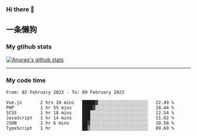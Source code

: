 ### Hi there 👋

## 一条懒狗
<!--
**kiss-me-quickly/kiss-me-quickly** is a ✨ _special_ ✨ repository because its `README.md` (this file) appears on your GitHub profile.

Here are some ideas to get you started:

- 🔭 I’m currently working on ...
- 🌱 I’m currently learning ...
- 👯 I’m looking to collaborate on ...
- 🤔 I’m looking for help with ...
- 💬 Ask me about ...
- 📫 How to reach me: ...
- 😄 Pronouns: ...
- ⚡ Fun fact: ...
-->


### My gtihub stats

[![Anurag's github stats](https://github-readme-stats.vercel.app/api?username=kiss-me-quickly)](https://github.com/anuraghazra/github-readme-stats)

***

### My code time

<!--START_SECTION:waka-->

```text
From: 02 February 2023 - To: 09 February 2023

Vue.js       2 hrs 20 mins   █████▓░░░░░░░░░░░░░░░░░░░   22.49 %
PHP          1 hr 55 mins    ████▓░░░░░░░░░░░░░░░░░░░░   18.44 %
SCSS         1 hr 18 mins    ███░░░░░░░░░░░░░░░░░░░░░░   12.54 %
JavaScript   1 hr 14 mins    ███░░░░░░░░░░░░░░░░░░░░░░   11.82 %
JSON         1 hr 6 mins     ██▓░░░░░░░░░░░░░░░░░░░░░░   10.58 %
TypeScript   1 hr            ██▒░░░░░░░░░░░░░░░░░░░░░░   09.69 %
```

<!--END_SECTION:waka-->
